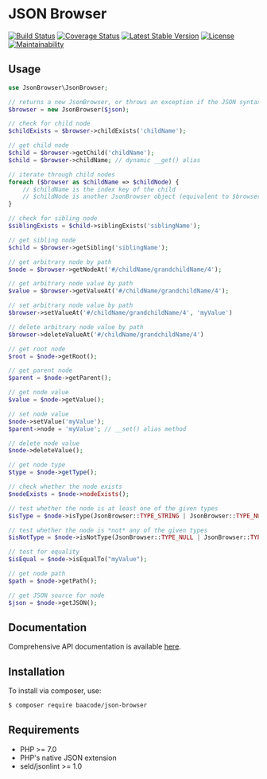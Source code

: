 JSON Browser
============

[![Build Status](https://travis-ci.org/baacode/json-browser.svg?branch=master)](https://travis-ci.org/baacode/json-browser)
[![Coverage Status](https://coveralls.io/repos/github/baacode/json-browser/badge.svg?branch=master)](https://coveralls.io/github/baacode/json-browser?branch=master)
[![Latest Stable Version](https://poser.pugx.org/baacode/json-browser/version)](https://packagist.org/packages/baacode/json-browser)
[![License](https://poser.pugx.org/baacode/json-browser/license)](https://packagist.org/packages/baacode/json-browser)
[![Maintainability](https://api.codeclimate.com/v1/badges/066738ab622644a2ab55/maintainability)](https://codeclimate.com/github/baacode/json-browser/maintainability)

Usage
-----

```php
use JsonBrowser\JsonBrowser;

// returns a new JsonBrowser, or throws an exception if the JSON syntax is invalid
$browser = new JsonBrowser($json);

// check for child node
$childExists = $browser->childExists('childName');

// get child node
$child = $browser->getChild('childName');
$child = $browser->childName; // dynamic __get() alias

// iterate through child nodes
foreach ($browser as $childName => $childNode) {
    // $childName is the index key of the child
    // $childNode is another JsonBrowser object (equivalent to $browser->getChild($childName))
}

// check for sibling node
$siblingExists = $child->siblingExists('siblingName');

// get sibling node
$child = $browser->getSibling('siblingName');

// get arbitrary node by path
$node = $browser->getNodeAt('#/childName/grandchildName/4');

// get arbitrary node value by path
$value = $browser->getValueAt('#/childName/grandchildName/4');

// set arbitrary node value by path
$browser->setValueAt('#/childName/grandchildName/4', 'myValue')

// delete arbitrary node value by path
$browser->deleteValueAt('#/childName/grandchildName/4')

// get root node
$root = $node->getRoot();

// get parent node
$parent = $node->getParent();

// get node value
$value = $node->getValue();

// set node value
$node->setValue('myValue');
$parent->node = 'myValue'; // __set() alias method

// delete node value
$node->deleteValue();

// get node type
$type = $node->getType();

// check whether the node exists
$nodeExists = $node->nodeExists();

// test whether the node is at least one of the given types
$isType = $node->isType(JsonBrowser::TYPE_STRING | JsonBrowser::TYPE_NUMBER);

// test whether the node is *not* any of the given types
$isNotType = $node->isNotType(JsonBrowser::TYPE_NULL | JsonBrowser::TYPE_INTEGER);

// test for equality
$isEqual = $node->isEqualTo("myValue");

// get node path
$path = $node->getPath();

// get JSON source for node
$json = $node->getJSON();

```

Documentation
-------------

Comprehensive API documentation is available [here](https://baacode.github.io/json-browser/).

Installation
------------

To install via composer, use:

```bash
$ composer require baacode/json-browser
```

Requirements
------------

 - PHP >= 7.0
 - PHP's native JSON extension
 - seld/jsonlint >= 1.0
